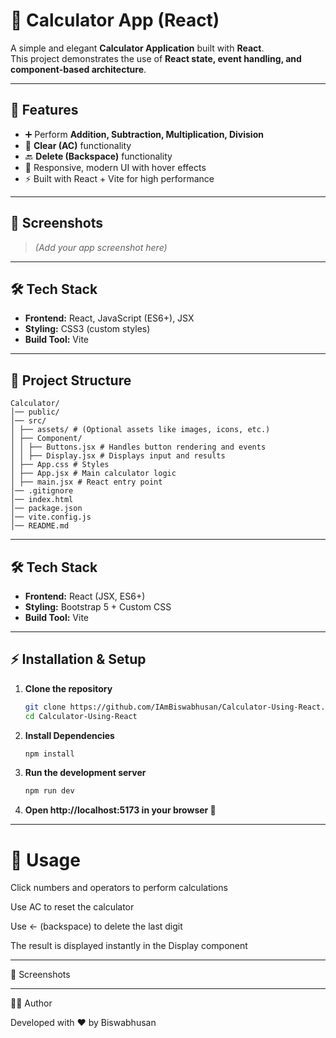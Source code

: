 # 🧮 Calculator App (React)

A simple and elegant **Calculator Application** built with **React**.  
This project demonstrates the use of **React state, event handling, and component-based architecture**.

---

## 🚀 Features
- ➕ Perform **Addition, Subtraction, Multiplication, Division**  
- 🧹 **Clear (AC)** functionality  
- 🔙 **Delete (Backspace)** functionality  
- 🎨 Responsive, modern UI with hover effects  
- ⚡ Built with React + Vite for high performance  

---

## 📸 Screenshots

> *(Add your app screenshot here)*  

---

## 🛠️ Tech Stack
- **Frontend:** React, JavaScript (ES6+), JSX  
- **Styling:** CSS3 (custom styles)  
- **Build Tool:** Vite  

---
## 📂 Project Structure

```
Calculator/
│── public/
│── src/
│ ├── assets/ # (Optional assets like images, icons, etc.)
│ ├── Component/
│ │ ├── Buttons.jsx # Handles button rendering and events
│ │ ├── Display.jsx # Displays input and results
│ ├── App.css # Styles
│ ├── App.jsx # Main calculator logic
│ ├── main.jsx # React entry point
│── .gitignore
│── index.html
│── package.json
│── vite.config.js
│── README.md

```

---

## 🛠️ Tech Stack
- **Frontend:** React (JSX, ES6+)  
- **Styling:** Bootstrap 5 + Custom CSS  
- **Build Tool:** Vite  

---

## ⚡ Installation & Setup

1. **Clone the repository**
   ```bash
   git clone https://github.com/IAmBiswabhusan/Calculator-Using-React.git
   cd Calculator-Using-React

2. **Install Dependencies**
   ```bash
   npm install
   
3. **Run the development server**

   ```bash
   npm run dev
4. **Open http://localhost:5173
 in your browser 🚀**

---
# 📌 Usage

Click numbers and operators to perform calculations

Use AC to reset the calculator

Use ← (backspace) to delete the last digit

The result is displayed instantly in the Display component

---
📸 Screenshots


---
👨‍💻 Author

Developed with ❤️ by Biswabhusan
